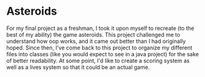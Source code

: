 # Asteroids

For my final project as a freshman, I took it upon myself to recreate (to the best of my ability) the game asteroids. This project challenged me to understand how oop works, and it came out better than I had originally hoped. Since then, I've come back to this project to organize my different files into classes (like you would expect to see in a java project) for the sake of better readability. At some point, I'd like to create a scoring system as well as a lives system so that it could be an actual game.
